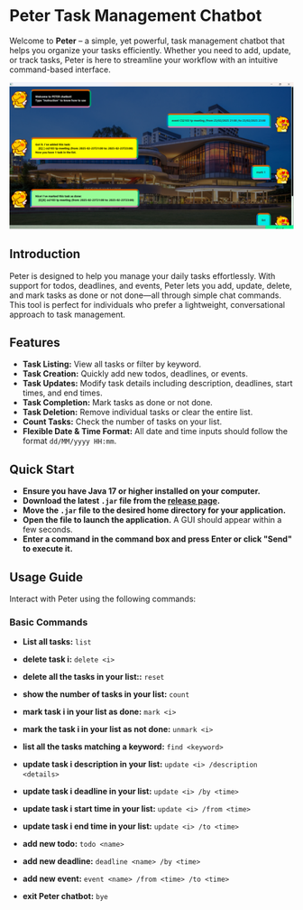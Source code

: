 # Peter Task Management Chatbot

Welcome to **Peter** – a simple, yet powerful, task management chatbot that helps you organize your tasks efficiently. Whether you need to add, update, or track tasks, Peter is here to streamline your workflow with an intuitive command-based interface.

![Product Screenshot](Peter.png)  


## Introduction

Peter is designed to help you manage your daily tasks effortlessly. With support for todos, deadlines, and events, Peter lets you add, update, delete, and mark tasks as done or not done—all through simple chat commands. This tool is perfect for individuals who prefer a lightweight, conversational approach to task management.


## Features

- **Task Listing:** View all tasks or filter by keyword.
- **Task Creation:** Quickly add new todos, deadlines, or events.
- **Task Updates:** Modify task details including description, deadlines, start times, and end times.
- **Task Completion:** Mark tasks as done or not done.
- **Task Deletion:** Remove individual tasks or clear the entire list.
- **Count Tasks:** Check the number of tasks on your list.
- **Flexible Date & Time Format:** All date and time inputs should follow the format `dd/MM/yyyy HH:mm`.


## Quick Start

- **Ensure you have Java 17 or higher installed on your computer.**
- **Download the latest `.jar` file from the [release page](https://github.com/NHT020305/ip/releases).**
- **Move the `.jar` file to the desired home directory for your application.**
- **Open the file to launch the application.** A GUI should appear within a few seconds.
- **Enter a command in the command box and press Enter or click "Send" to execute it.**


## Usage Guide

Interact with Peter using the following commands:

### Basic Commands

- **List all tasks:**  `list`

- **delete task i:**  `delete <i>`

- **delete all the tasks in your list::**  `reset`

- **show the number of tasks in your list:**  `count`

- **mark task i in your list as done:**  `mark <i>`

- **mark the task i in your list as not done:**  `unmark <i>`

- **list all the tasks matching a keyword:**  `find <keyword>`

- **update task i description in your list:**  `update <i> /description <details>`

- **update task i deadline in your list:**  `update <i> /by <time>`

- **update task i start time in your list:**  `update <i> /from <time>`

- **update task i end time in your list:**  `update <i> /to <time>`

- **add new todo:**  `todo <name>`

- **add new deadline:**  `deadline <name> /by <time>`

- **add new event:**  `event <name> /from <time> /to <time>`

- **exit Peter chatbot:**  `bye`

